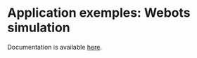 # Application exemples: Webots simulation

Documentation is available [here](https://www.docs.niryo.com/applications/ned/source/tutorials/simulation_ned_webots.html).
